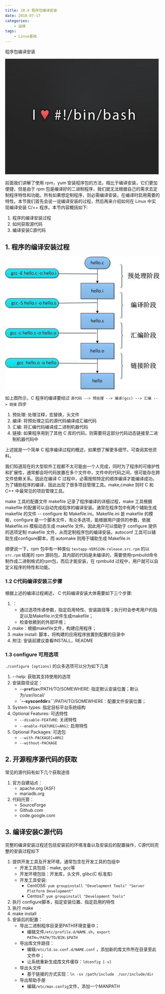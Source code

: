 ```yaml
---
title: 10.4 程序包编译安装
date: 2018-07-17
categories:
    - 运维
tags:
    - Linux基础
---
```


程序包编译安装

![linux-mt](/images/linux_mt/linux_mt.jpg)
<!-- more -->

前面我们讲解了使用 rpm，yum 安装程序包的方法，相比于编译安装，它们更加便捷，但是由于 rpm 包是编译好的二进制程序，我们就无法根据自己的需求去定制程序特性和功能。所有如果想定制程序，则必需编译安装，在编译时启用需要的特性。本节我们首先会说一说编译安装的过程，然后再来介绍如何在 Linux 中实现编译安装 C/++ 程序。本节内容概括如下:
1. 程序的编译安装过程
2. 如何获取源代码
3. 编译安装C源代码

## 1. 程序的编译安装过程
![c_compile](/images/linux_mt/c_compile.jpg)

如上图所示，C 程序的编译要经过 `源代码 --> 预处理 --> 编译(gcc) --> 汇编 --> 链接` 四步
1. 预处理: 处理注释，宏替换，头文件
2. 编译: 将预处理之后的源代码编译成汇编代码
3. 汇编: 将汇编代码编译成二进制机器代码
4. 链接: 如果程序用到了其他 C 库的代码，则需要将这部分代码动态链接至二进制机器代码中

上述就是一个简单 C 程序编译过程的概述，如果想了解更多细节，可查阅其他资料。

我们知道现在的大型软件工程都不太可能由一个人完成，同时为了程序的可维护性和扩展性，通常都会将代码放置在多个文件中，文件中的代码之间，很可能存在跨文件依赖关系。因此在编译 C 过程中，必需按照特定的顺序编译才能编译成功。为了辅助程序的编译，因此出现了很多项目管理工具。make,cmake 则时 C 和 C++ 中最常见的项目管理工具。

make 工具的配置文件 makefile 记录了程序编译的详细过程，make 工具根据 makefile 的配置可以自动完成程序的编译安装。通常在程序包中有两个辅助生成 makefile 的文件 -- configure 和 Makefile.ini。Makefile.ini 是 makefile 的模板，configure 是一个脚本文件，有众多选项，能根据用户提供的参数，依据 Makefile.ini 模板动态生成 makefile 文件。因此用户可以借助于 configure 提供的选项定制 makefile 文件，从而定制程序包的编译安装。autoconf 工具可以辅助生成configure脚本，而 automake 则用于辅助生成 Makefile.in

顺便说一下，rpm 包中有一种类似 `testapp-VERSION-release.src.rpm` 的以 `src.rpm` 结尾的 rpm 源码包，其内部的代码是未编译的，需要使用rpmbuild命令制作成二进制格式的rpm包，而后才能安装，在 rpmbuild 过程中，用户就可以自定义程序的特性和功能。


### 1.2 C代码编译安装三步骤
根据上述的编译过程阐述， C 代码编译安装大体需要如下三个步骤:
1. ：
    - 通过选项传递参数，指定启用特性、安装路径等；执行时会参考用户的指定以及Makefile.in文件生成makefile；
    - 检查依赖到的外部环境；
2. make：根据makefile文件，构建应用程序；
3. make install: 脚本，将构建的应用程序放置到配置的目录中
4. 附注: 安装前建议查看INSTALL，README

### 1.3 configure 可用选项
`./configure [options]` 的众多选项可以分为如下几类
1. --help: 获取其支持使用的选项
2. 安装路径设定：
    - **`--prefix=`**/PATH/TO/SOMEWHERE: 指定默认安装位置；默认为/usr/local/
    - **`--sysconfdir=``**/PATH/TO/SOMEWHERE：配置文件安装位置；
3. System types: 指定目标平台系统结构
4. Optional Features: 可选特性
    - `--disable-FEATURE`: 关闭特性
    - `--enable-FEATURE[=ARG]`: 启用特性
5. Optional Packages: 可选包
    - `--with-PACKAGE[=ARG]`
    - `--without-PACKAGE`


## 2. 开源程序源代码的获取
常见的源代码有如下几个获取途径
1. 官方自建站点：
    - apache.org (ASF)
    - mariadb.org
2. 代码托管：
    - SourceForge
    - Github.com
    - code.google.com

## 3. 编译安装C源代码
完整的编译安装过程还包括安装前的环境准备以及安装后的配置操作，C源代码完整的安装过程如下
1. 提供开发工具及开发环境，通常包含在开发工具的包组中
    - 开发工具包括：make, gcc等
    - 开发环境包括：开发库，头文件, glibc(C 标准库)
    - 开发工具安装:
        - CentOS6: `yum groupinstall "Development Tools" "Server Platform Development"`
        - Centos7: `yum groupinstall "Development Tools"`
2. 执行 configure脚本，指定安装位置、指定启用的特性
3. 执行 make
4. make install
5. 安装后的配置：
    - 导出二进制程序目录至PATH环境变量中；
        - 编辑文件`/etc/profile.d/NAME.sh`，`export PATH=/PATH/TO/BIN:$PATH`
    - 导出库文件路径：
        - 编辑`/etc/ld.so.conf.d/NAME.conf` ，添加新的库文件所在目录至此文件中；
        - 让系统重新生成库文件缓存：`ldconfig [-v]`
    - 导出头文件
        - 基于链接的方式实现：`ln -sv /path/include  /usr/include/dir`
    - 导出帮助手册
        - 编辑`/etc/man.config`文件，添加一个MANPATH
